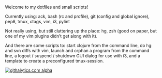 Welcome to my dotfiles and small scripts!

Currently using: ack, bash (rc and profile), git (config and global ignore), pep8, tmux, ctags, vim, i3, pylint

Not really using, but still cluttering up the place: hg, zsh (good on paper, but one of my vim plugins didn't get along with it).

And there are some scripts to: start clojure from the command line, do hg and svn diffs with vim, launch and orphan a program from the command line, a logout / suspend / shutdown GUI dialog for use with i3, and a template to create a preconfigured tmux-session.

[![githalytics.com alpha](https://cruel-carlota.pagodabox.com/a803e77d25ca3ff2d2ee34c5beb8fb05 "githalytics.com")](http://githalytics.com/nielsmadan/rc)
